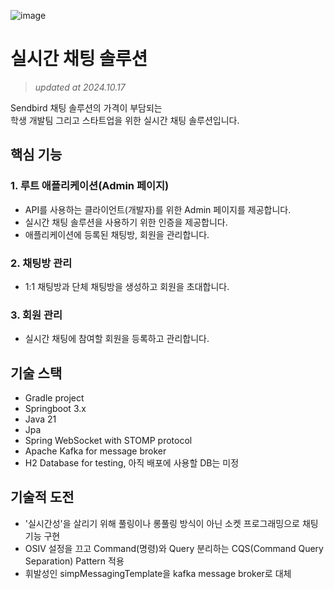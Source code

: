 ![image](https://github.com/user-attachments/assets/f3b2fccf-4922-4ee9-841a-c038c3da09bf)

# 실시간 채팅 솔루션
> _updated at 2024.10.17_

Sendbird 채팅 솔루션의 가격이 부담되는<br/>
학생 개발팀 그리고 스타트업을 위한 실시간 채팅 솔루션입니다.


## 핵심 기능
### 1. 루트 애플리케이션(Admin 페이지)
- API를 사용하는 클라이언트(개발자)를 위한 Admin 페이지를 제공합니다.
- 실시간 채팅 솔루션을 사용하기 위한 인증을 제공합니다.
- 애플리케이션에 등록된 채팅방, 회원을 관리합니다.

### 2. 채팅방 관리
- 1:1 채팅방과 단체 채팅방을 생성하고 회원을 초대합니다.

### 3. 회원 관리
- 실시간 채팅에 참여할 회원을 등록하고 관리합니다.

## 기술 스택
- Gradle project
- Springboot 3.x
- Java 21
- Jpa
- Spring WebSocket with STOMP protocol
- Apache Kafka for message broker
- H2 Database for testing, 아직 배포에 사용할 DB는 미정

## 기술적 도전
- '실시간성'을 살리기 위해 풀링이나 롱풀링 방식이 아닌 소켓 프로그래밍으로 채팅 기능 구현
- OSIV 설정을 끄고 Command(명령)와 Query 분리하는 CQS(Command Query Separation) Pattern 적용
- 휘발성인 simpMessagingTemplate을 kafka message broker로 대체
